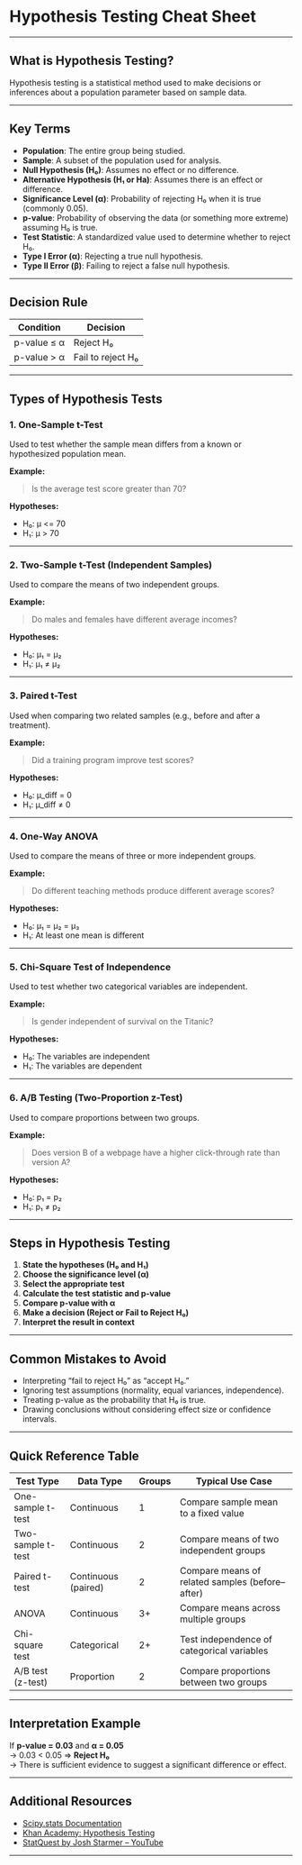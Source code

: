 # Hypothesis Testing Cheat Sheet

---

## What is Hypothesis Testing?

Hypothesis testing is a statistical method used to make decisions or inferences about a population parameter based on sample data.

---

## Key Terms

- **Population**: The entire group being studied.  
- **Sample**: A subset of the population used for analysis.  
- **Null Hypothesis (H₀)**: Assumes no effect or no difference.  
- **Alternative Hypothesis (H₁ or Ha)**: Assumes there is an effect or difference.  
- **Significance Level (α)**: Probability of rejecting H₀ when it is true (commonly 0.05).  
- **p-value**: Probability of observing the data (or something more extreme) assuming H₀ is true.  
- **Test Statistic**: A standardized value used to determine whether to reject H₀.  
- **Type I Error (α)**: Rejecting a true null hypothesis.  
- **Type II Error (β)**: Failing to reject a false null hypothesis.  

---

## Decision Rule

| Condition | Decision |
|------------|-----------|
| p-value ≤ α | Reject H₀ |
| p-value > α | Fail to reject H₀ |

---

## Types of Hypothesis Tests

### 1. **One-Sample t-Test**
Used to test whether the sample mean differs from a known or hypothesized population mean.

**Example:**  
> Is the average test score greater than 70?

**Hypotheses:**  
- H₀: μ <= 70  
- H₁: μ > 70  

---

### 2. **Two-Sample t-Test (Independent Samples)**
Used to compare the means of two independent groups.

**Example:**  
> Do males and females have different average incomes?

**Hypotheses:**  
- H₀: μ₁ = μ₂  
- H₁: μ₁ ≠ μ₂  

---

### 3. **Paired t-Test**
Used when comparing two related samples (e.g., before and after a treatment).

**Example:**  
> Did a training program improve test scores?

**Hypotheses:**  
- H₀: μ_diff = 0  
- H₁: μ_diff ≠ 0  

---

### 4. **One-Way ANOVA**
Used to compare the means of three or more independent groups.

**Example:**  
> Do different teaching methods produce different average scores?

**Hypotheses:**  
- H₀: μ₁ = μ₂ = μ₃  
- H₁: At least one mean is different  

---

### 5. **Chi-Square Test of Independence**
Used to test whether two categorical variables are independent.

**Example:**  
> Is gender independent of survival on the Titanic?

**Hypotheses:**  
- H₀: The variables are independent  
- H₁: The variables are dependent  

---

### 6. **A/B Testing (Two-Proportion z-Test)**
Used to compare proportions between two groups.

**Example:**  
> Does version B of a webpage have a higher click-through rate than version A?

**Hypotheses:**  
- H₀: p₁ = p₂  
- H₁: p₁ ≠ p₂  

---

## Steps in Hypothesis Testing

1. **State the hypotheses (H₀ and H₁)**  
2. **Choose the significance level (α)**  
3. **Select the appropriate test**  
4. **Calculate the test statistic and p-value**  
5. **Compare p-value with α**  
6. **Make a decision (Reject or Fail to Reject H₀)**  
7. **Interpret the result in context**

---

## Common Mistakes to Avoid

- Interpreting “fail to reject H₀” as “accept H₀.”  
- Ignoring test assumptions (normality, equal variances, independence).    
- Treating p-value as the probability that H₀ is true.  
- Drawing conclusions without considering effect size or confidence intervals.  

---

## Quick Reference Table

| Test Type            | Data Type        | Groups | Typical Use Case |
|----------------------|------------------|---------|------------------|
| One-sample t-test    | Continuous       | 1       | Compare sample mean to a fixed value |
| Two-sample t-test    | Continuous       | 2       | Compare means of two independent groups |
| Paired t-test        | Continuous (paired) | 2 | Compare means of related samples (before–after) |
| ANOVA                | Continuous       | 3+      | Compare means across multiple groups |
| Chi-square test      | Categorical      | 2+      | Test independence of categorical variables |
| A/B test (z-test)    | Proportion       | 2       | Compare proportions between two groups |

---

## Interpretation Example

If **p-value = 0.03** and **α = 0.05**  
→ 0.03 < 0.05 ⇒ **Reject H₀**  
→ There is sufficient evidence to suggest a significant difference or effect.

---

## Additional Resources

- [Scipy.stats Documentation](https://docs.scipy.org/doc/scipy/reference/stats.html)  
- [Khan Academy: Hypothesis Testing](https://www.khanacademy.org/math/statistics-probability/significance-tests)  
- [StatQuest by Josh Starmer – YouTube](https://www.youtube.com/user/joshstarmer)

---
